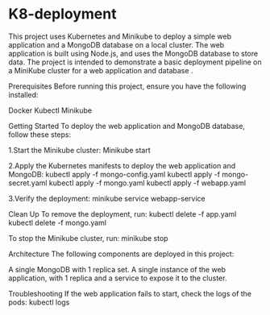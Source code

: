 # K8-deployment

This project uses Kubernetes and Minikube to deploy a simple web application and a MongoDB database on a local cluster. The web application is built using Node.js, and uses the MongoDB database to store data. The project is intended to demonstrate a basic deployment pipeline on a MiniKube cluster for a web application and database .

Prerequisites
Before running this project, ensure you have the following installed:

Docker
Kubectl
Minikube

Getting Started
To deploy the web application and MongoDB database, follow these steps:

1.Start the Minikube cluster:
Minikube start

2.Apply the Kubernetes manifests to deploy the web application and MongoDB:
kubectl apply -f mongo-config.yaml
kubectl apply -f mongo-secret.yaml
kubectl apply -f mongo.yaml
kubectl apply -f webapp.yaml

3.Verify the deployment:
minikube service webapp-service

Clean Up
To remove the deployment, run:
kubectl delete -f app.yaml
kubectl delete -f mongo.yaml

To stop the Minikube cluster, run:
minikube stop

Architecture
The following components are deployed in this project:

A single MongoDB with 1 replica set.
A single instance of the web application, with 1 replica and a service to expose it to the cluster.

Troubleshooting
If the web application fails to start, check the logs of the pods:
kubectl logs <pod-name>

